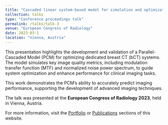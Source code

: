 ```yaml
---
title: "Cascaded linear system-based model for simulation and optimization of a dedicated breast CT system"
collection: talks
type: "Conference proceedings talk"
permalink: /talks/talk-3
venue: "European Congress of Radiology"
date: 2023-03-1
location: "Vienna, Austria"
---
```


This presentation highlights the development and validation of a Parallel-Cascaded Model (PCM) for optimizing dedicated breast CT (bCT) systems. The model simulates key image quality metrics, including modulation transfer function (MTF) and normalized noise power spectrum, to guide system optimization and enhance performance for clinical imaging tasks.

This work demonstrates the PCM’s ability to accurately predict imaging performance, supporting the development of advanced imaging techniques.

The talk was presented at the **European Congress of Radiology 2023**, held in Vienna, Austria.

For more information, visit the [Portfolio](/portfolio/) or [Publications](/publications/) sections of this website.
